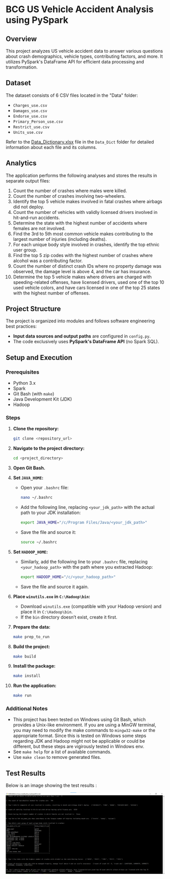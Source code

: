 
# BCG US Vehicle Accident Analysis using PySpark

## Overview

This project analyzes US vehicle accident data to answer various questions about crash demographics, vehicle types, contributing factors, and more. It utilizes PySpark's DataFrame API for efficient data processing and transformation.

## Dataset

The dataset consists of 6 CSV files located in the "Data" folder:

- `Charges_use.csv`
- `Damages_use.csv`
- `Endorse_use.csv`
- `Primary_Person_use.csv`
- `Restrict_use.csv`
- `Units_use.csv`

Refer to the [Data_Dictionary.xlsx](Data_Dict/Data_Dictionary.xlsx) file in the `Data_Dict` folder for detailed information about each file and its columns.

## Analytics

The application performs the following analyses and stores the results in separate output files:

1. Count the number of crashes where males were killed.
2. Count the number of crashes involving two-wheelers.
3. Identify the top 5 vehicle makes involved in fatal crashes where airbags did not deploy.
4. Count the number of vehicles with validly licensed drivers involved in hit-and-run accidents.
5. Determine the state with the highest number of accidents where females are not involved.
6. Find the 3rd to 5th most common vehicle makes contributing to the largest number of injuries (including deaths).
7. For each unique body style involved in crashes, identify the top ethnic user group.
8. Find the top 5 zip codes with the highest number of crashes where alcohol was a contributing factor.
9. Count the number of distinct crash IDs where no property damage was observed, the damage level is above 4, and the car has insurance.
10. Determine the top 5 vehicle makes where drivers are charged with speeding-related offenses, have licensed drivers, used one of the top 10 used vehicle colors, and have cars licensed in one of the top 25 states with the highest number of offenses.

## Project Structure

The project is organized into modules and follows software engineering best practices:

- **Input data sources and output paths** are configured in `config.py`.
- The code exclusively uses **PySpark's DataFrame API** (no Spark SQL).

## Setup and Execution

### Prerequisites

- Python 3.x
- Spark
- Git Bash (with `make`)
- Java Development Kit (JDK)
- Hadoop

### Steps

1. **Clone the repository:**

   ```bash
   git clone <repository_url>
   ```

2. **Navigate to the project directory:**

   ```bash
   cd <project_directory>
   ```

3. **Open Git Bash.**

4. **Set `JAVA_HOME`:**

   - Open your `.bashrc` file:

     ```bash
     nano ~/.bashrc
     ```

   - Add the following line, replacing `<your_jdk_path>` with the actual path to your JDK installation:

     ```bash
     export JAVA_HOME="/c/Program Files/Java/<your_jdk_path>"
     ```

   - Save the file and source it:

     ```bash
     source ~/.bashrc
     ```

5. **Set `HADOOP_HOME`:**

   - Similarly, add the following line to your `.bashrc` file, replacing `<your_hadoop_path>` with the path where you extracted Hadoop:

     ```bash
     export HADOOP_HOME="/c/<your_hadoop_path>"
     ```

   - Save the file and source it again.

6. **Place `winutils.exe` in `C:\Hadoop\bin`:**

   - Download `winutils.exe` (compatible with your Hadoop version) and place it in `C:\Hadoop\bin`.
   - If the `bin` directory doesn’t exist, create it first.

7. **Prepare the data:**

   ```bash
   make prep_to_run
   ```

8. **Build the project:**

   ```bash
   make build
   ```

9. **Install the package:**

   ```bash
   make install
   ```

10. **Run the application:**

    ```bash
    make run
    ```

### Additional Notes

- This project has been tested on Windows using Git Bash, which provides a Unix-like environment. If you are using a MinGW terminal, you may need to modify the make commands to `mingw32-make` or the appropriate format. Since this is tested on Windows some steps regarding JDK and Hadoop might not be applicable or 
could be different, but these steps are vigirously tested in Windows env. 
- See `make help` for a list of available commands.
- Use `make clean` to remove generated files.

## Test Results

Below is an image showing the test results :

![Test Results](Result_Image/Results.png)
